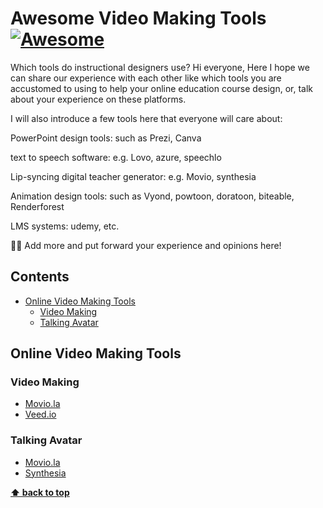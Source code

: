 # Awesome Video Making Tools [![Awesome](https://awesome.re/badge-flat.svg)](https://awesome.re)

Which tools do instructional designers use?
Hi everyone, Here I hope we can share our experience with each other like which tools you are accustomed to using to help your online education course design, or, talk about your experience on these platforms.

I will also introduce a few tools here that everyone will care about:

PowerPoint design tools: such as Prezi, Canva

text to speech software: e.g. Lovo, azure, speechlo

Lip-syncing digital teacher generator: e.g. Movio, synthesia

Animation design tools: such as Vyond, powtoon, doratoon, biteable, Renderforest

LMS systems: udemy, etc.

👩‍🏫 Add more and put forward your experience and opinions here!


## Contents

- [Online Video Making Tools](#online-video-making-tools)
  - [Video Making](#video-making)
  - [Talking Avatar](#talking-avatar)


## Online Video Making Tools

### Video Making

- [Movio.la](www.movio.la)
- [Veed.io](veed.io)

### Talking Avatar
- [Movio.la](www.movio.la)
- [Synthesia]()

**[⬆ back to top](#contents)**
